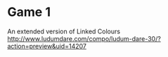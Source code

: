 # Game 1

An extended version of Linked Colours http://www.ludumdare.com/compo/ludum-dare-30/?action=preview&uid=14207